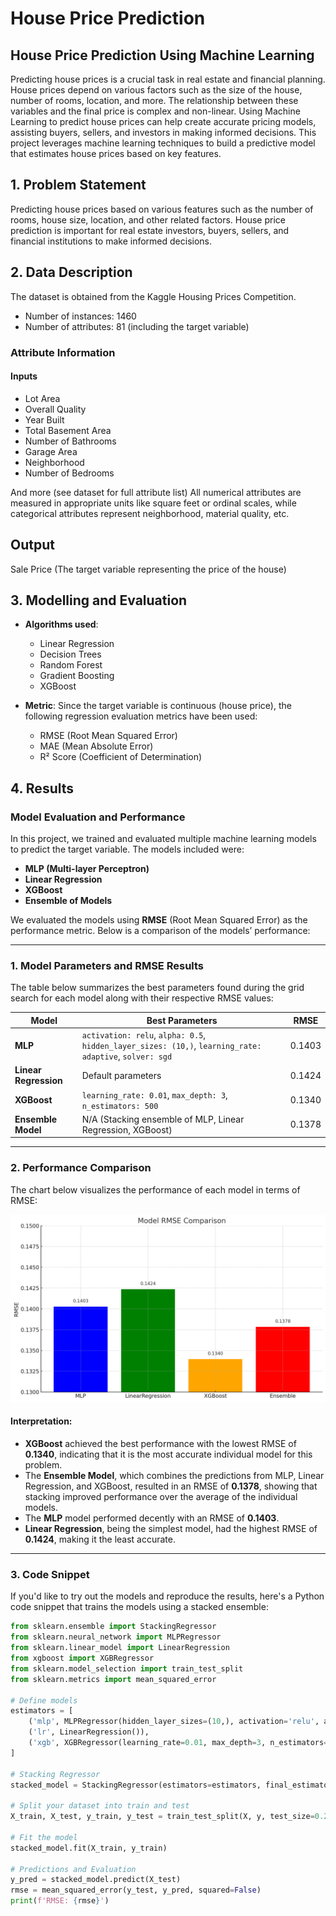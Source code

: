 # House Price Prediction

## House Price Prediction Using Machine Learning
Predicting house prices is a crucial task in real estate and financial planning. House prices depend on various factors such as the size of the house, number of rooms, location, and more. The relationship between these variables and the final price is complex and non-linear. Using Machine Learning to predict house prices can help create accurate pricing models, assisting buyers, sellers, and investors in making informed decisions. This project leverages machine learning techniques to build a predictive model that estimates house prices based on key features.

## 1. Problem Statement
Predicting house prices based on various features such as the number of rooms, house size, location, and other related factors. House price prediction is important for real estate investors, buyers, sellers, and financial institutions to make informed decisions.

## 2. Data Description
The dataset is obtained from the Kaggle Housing Prices Competition.

  * Number of instances: 1460
  * Number of attributes: 81 (including the target variable)
### Attribute Information
#### Inputs
* Lot Area
* Overall Quality
* Year Built
* Total Basement Area
* Number of Bathrooms
* Garage Area
* Neighborhood
* Number of Bedrooms

And more (see dataset for full attribute list)
All numerical attributes are measured in appropriate units like square feet or ordinal scales, while categorical attributes represent neighborhood, material quality, etc.

## Output
Sale Price (The target variable representing the price of the house)

## 3. Modelling and Evaluation

- **Algorithms used**:
  - Linear Regression
  - Decision Trees
  - Random Forest
  - Gradient Boosting
  - XGBoost

- **Metric**: Since the target variable is continuous (house price), the following regression evaluation metrics have been used:
  - RMSE (Root Mean Squared Error)
  - MAE (Mean Absolute Error)
  - R² Score (Coefficient of Determination)
 
## 4. Results

### Model Evaluation and Performance

In this project, we trained and evaluated multiple machine learning models to predict the target variable. The models included were:
- **MLP (Multi-layer Perceptron)**
- **Linear Regression**
- **XGBoost**
- **Ensemble of Models**

We evaluated the models using **RMSE** (Root Mean Squared Error) as the performance metric. Below is a comparison of the models’ performance:

---

### 1. Model Parameters and RMSE Results

The table below summarizes the best parameters found during the grid search for each model along with their respective RMSE values:

| Model               | Best Parameters                                                                                             | RMSE    |
|---------------------|------------------------------------------------------------------------------------------------------------|---------|
| **MLP**             | `activation: relu`, `alpha: 0.5`, `hidden_layer_sizes: (10,)`, `learning_rate: adaptive`, `solver: sgd`     | 0.1403  |
| **Linear Regression**| Default parameters                                                                                         | 0.1424  |
| **XGBoost**         | `learning_rate: 0.01`, `max_depth: 3`, `n_estimators: 500`                                                  | 0.1340  |
| **Ensemble Model**  | N/A (Stacking ensemble of MLP, Linear Regression, XGBoost)                                                  | 0.1378  |

---

### 2. Performance Comparison

The chart below visualizes the performance of each model in terms of RMSE:

![Model RMSE Comparison](https://github.com/xiaozhu1110/House-Prices-Regression/blob/main/Model%20RMSE%20Comparison.png)

#### Interpretation:
- **XGBoost** achieved the best performance with the lowest RMSE of **0.1340**, indicating that it is the most accurate individual model for this problem.
- The **Ensemble Model**, which combines the predictions from MLP, Linear Regression, and XGBoost, resulted in an RMSE of **0.1378**, showing that stacking improved performance over the average of the individual models.
- The **MLP** model performed decently with an RMSE of **0.1403**.
- **Linear Regression**, being the simplest model, had the highest RMSE of **0.1424**, making it the least accurate.

---

### 3. Code Snippet

If you'd like to try out the models and reproduce the results, here's a Python code snippet that trains the models using a stacked ensemble:

```python
from sklearn.ensemble import StackingRegressor
from sklearn.neural_network import MLPRegressor
from sklearn.linear_model import LinearRegression
from xgboost import XGBRegressor
from sklearn.model_selection import train_test_split
from sklearn.metrics import mean_squared_error

# Define models
estimators = [
    ('mlp', MLPRegressor(hidden_layer_sizes=(10,), activation='relu', alpha=0.5, learning_rate='adaptive', solver='sgd')),
    ('lr', LinearRegression()),
    ('xgb', XGBRegressor(learning_rate=0.01, max_depth=3, n_estimators=500))
]

# Stacking Regressor
stacked_model = StackingRegressor(estimators=estimators, final_estimator=XGBRegressor())

# Split your dataset into train and test
X_train, X_test, y_train, y_test = train_test_split(X, y, test_size=0.2)

# Fit the model
stacked_model.fit(X_train, y_train)

# Predictions and Evaluation
y_pred = stacked_model.predict(X_test)
rmse = mean_squared_error(y_test, y_pred, squared=False)
print(f'RMSE: {rmse}')
